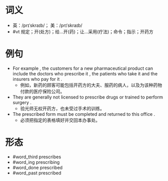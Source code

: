 # 词义
- 英：/prɪˈskraɪb/； 美：/prɪˈskraɪb/
- #vt 规定；开(处方)；给…开(药)；让…采用(疗法)；命令；指示；开药方
# 例句
- For example , the customers for a new pharmaceutical product can include the doctors who prescribe it , the patients who take it and the insurers who pay for it .
	- 例如，新药的顾客可能包括开药方的大夫、服药的病人，以及为该种药物付款的医疗保险公司。
- They are generally not licensed to prescribe drugs or trained to perform surgery .
	- 验光师无权开药方，也未受过手术的训练。
- The prescribed form must be completed and returned to this office .
	- 必须把指定的表格填好并交回本办事处。
# 形态
- #word_third prescribes
- #word_ing prescribing
- #word_done prescribed
- #word_past prescribed
